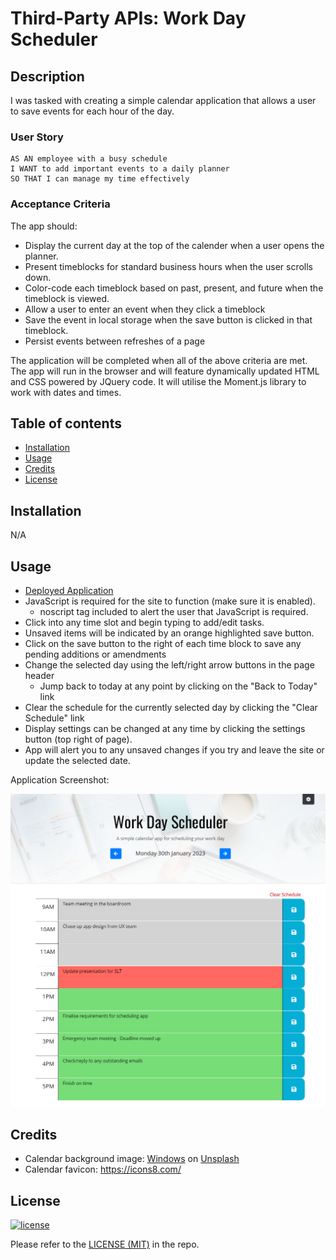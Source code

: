 # Third-Party APIs: Work Day Scheduler

## Description

I was tasked with creating a simple calendar application that allows a user to save events for each hour of the day.

### User Story

```
AS AN employee with a busy schedule
I WANT to add important events to a daily planner
SO THAT I can manage my time effectively
```

### Acceptance Criteria

The app should:
- Display the current day at the top of the calender when a user opens the planner.
- Present timeblocks for standard business hours when the user scrolls down.
- Color-code each timeblock based on past, present, and future when the timeblock is viewed.
- Allow a user to enter an event when they click a timeblock
- Save the event in local storage when the save button is clicked in that timeblock.
- Persist events between refreshes of a page

The application will be completed when all of the above criteria are met. The app will run in the browser and will feature dynamically updated HTML and CSS powered by JQuery code. It will utilise the Moment.js library to work with dates and times.

## Table of contents
- [Installation](#installation)
- [Usage](#usage)
- [Credits](#credits)
- [License](#license)

## Installation
N/A

## Usage
- [Deployed Application](https://trunten.github.io/ubbc-work-day-scheduler/)
- JavaScript is required for the site to function (make sure it is enabled).
    - noscript tag included to alert the user that JavaScript is required.
- Click into any time slot and begin typing to add/edit tasks.
- Unsaved items will be indicated by an orange highlighted save button.
- Click on the save button to the right of each time block to save any pending additions or amendments
- Change the selected day using the left/right arrow buttons in the page header
    - Jump back to today at any point by clicking on the "Back to Today" link
- Clear the schedule for the currently selected day by clicking the "Clear Schedule" link
- Display settings can be changed at any time by clicking the settings button (top right of page).
- App will alert you to any unsaved changes if you try and leave the site or update the selected date.

Application Screenshot:

[![Application Screenshot](./assets/images/app-screenshot.png)](https://trunten.github.io/ubbc-work-day-scheduler/)


## Credits
- Calendar background image: [Windows](https://unsplash.com/@windows?utm_source=unsplash&utm_medium=referral&utm_content=creditCopyText) on [Unsplash](https://unsplash.com/photos/SwHvzwEzCfA?utm_source=unsplash&utm_medium=referral&utm_content=creditCopyText)
- Calendar favicon: https://icons8.com/

## License
[![license](https://img.shields.io/badge/License-MIT-green.svg)](LICENSE)

Please refer to the [LICENSE (MIT)](LICENSE) in the repo.


